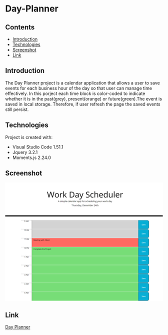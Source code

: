 # Day-Planner
## Contents

* [Introduction](#Introduction)
* [Technologies](#Technologies)
* [Screenshot](#Screenshot)
* [Link](#Link)

## Introduction

The Day Planner project is a  calendar application that allows a user to save events for each business hour of the day so that user can manage time effectively. In this porject each time block is color-coded to indicate whether it is in the past(grey), present(orange) or future(green).The  event is saved in local storage. Therefore, if user refresh the page the saved events still persist.

## Technologies

Project is created with:

* Visual Studio Code 1.51.1
* Jquery 3.2.1
* Moments.js 2.24.0

## Screenshot

![image](./assets/images/screenshot.png)
## Link

[Day Planner](https://panwaramita.github.io/Day-Planner/)